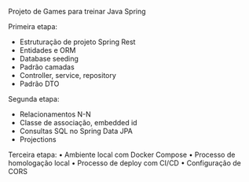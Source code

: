 Projeto de Games para treinar Java Spring

Primeira etapa:
- Estruturação de projeto Spring Rest
- Entidades e ORM
- Database seeding
- Padrão camadas
- Controller, service, repository
- Padrão DTO

Segunda etapa:
- Relacionamentos N-N
- Classe de associação, embedded id
- Consultas SQL no Spring Data JPA
- Projections

Terceira etapa:
• Ambiente local com Docker Compose
• Processo de homologação local
• Processo de deploy com CI/CD
• Configuração de CORS
